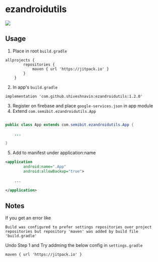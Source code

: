 # ezandroidutils
[![](https://jitpack.io/v/shiveshnavin/ezandroidutils.svg)](https://jitpack.io/#shiveshnavin/ezandroidutils)

## Usage
1. Place in root `build.gradle`
```
allprojects {
		repositories {
			maven { url 'https://jitpack.io' }
		}
	}
```
2. In app's `build.gradle`

```
implementation 'com.github.shiveshnavin:ezandroidutils:1.2.0'
```
3. Register on firebase and place `google-services.json` in app module
4. Extend `com.semibit.ezandroidutils.App` 
```java

public class App extends com.semibit.ezandroidutils.App {
	
	...

}
```
5. Add to manifest under application:name
```xml
<application
        android:name=".App"
        android:allowBackup="true">
	
	...
	
</application>
```

## Notes
If you get an error like 
```
Build was configured to prefer settings repositories over project repositories but repository 'maven' was added by build file 'build.gradle'
``` 

Undo Step 1 and Try addming the below config in `settings.gradle`
```
maven { url 'https://jitpack.io' }
```
